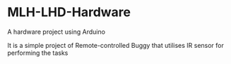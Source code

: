 # MLH-LHD-Hardware
A hardware project using Arduino 

It is a simple project of Remote-controlled Buggy that utilises IR sensor for performing the tasks
